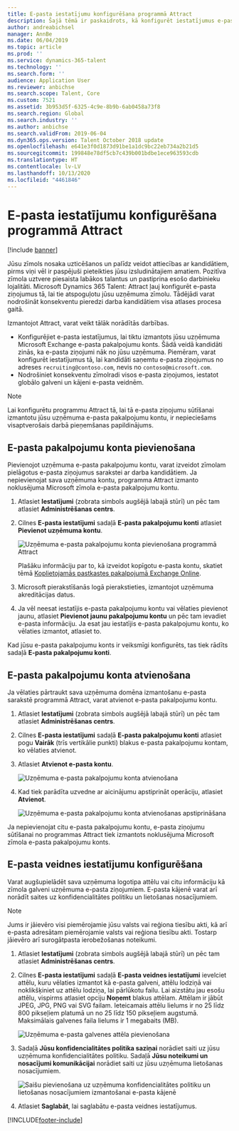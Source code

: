 ```yaml
---
title: E-pasta iestatījumu konfigurēšana programmā Attract
description: Šajā tēmā ir paskaidrots, kā konfigurēt iestatījumus e-pasta ziņojumiem, kas tiek nosūtīti, izmantojot Microsoft Dynamics 365 Talent - Attract.
author: andreabichsel
manager: AnnBe
ms.date: 06/04/2019
ms.topic: article
ms.prod: ''
ms.service: dynamics-365-talent
ms.technology: ''
ms.search.form: ''
audience: Application User
ms.reviewer: anbichse
ms.search.scope: Talent, Core
ms.custom: 7521
ms.assetid: 3b953d5f-6325-4c9e-8b9b-6ab0458a73f8
ms.search.region: Global
ms.search.industry: ''
ms.author: anbichse
ms.search.validFrom: 2019-06-04
ms.dyn365.ops.version: Talent October 2018 update
ms.openlocfilehash: e641e3f0d1873d91be1a1dc9bc22eb734a2b21d5
ms.sourcegitcommit: 199848e78df5cb7c439b001bdbe1ece963593cdb
ms.translationtype: HT
ms.contentlocale: lv-LV
ms.lasthandoff: 10/13/2020
ms.locfileid: "4461846"
---
```

# <a name="configure-email-settings-in-attract"></a>E-pasta iestatījumu konfigurēšana programmā Attract

[!include [banner](includes/banner.md)]

Jūsu zīmols nosaka uzticēšanos un palīdz veidot attiecības ar kandidātiem, pirms viņi vēl ir paspējuši pieteikties jūsu izsludinātajiem amatiem. Pozitīva zīmola uztvere piesaista labākos talantus un pastiprina esošo darbinieku lojalitāti. Microsoft Dynamics 365 Talent: Attract ļauj konfigurēt e-pasta ziņojumus tā, lai tie atspoguļotu jūsu uzņēmuma zīmolu. Tādējādi varat nodrošināt konsekventu pieredzi darba kandidātiem visa atlases procesa gaitā.

Izmantojot Attract, varat veikt tālāk norādītās darbības.

- Konfigurējiet e-pasta iestatījumus, lai tiktu izmantots jūsu uzņēmuma Microsoft Exchange e-pasta pakalpojumu konts. Šādā veidā kandidāti zinās, ka e-pasta ziņojumi nāk no jūsu uzņēmuma. Piemēram, varat konfigurēt iestatījumus tā, lai kandidāti saņemtu e-pasta ziņojumus no adreses `recruiting@contoso.com`, nevis no `contoso@microsoft.com`.
- Nodrošiniet konsekventu zīmolradi visos e-pasta ziņojumos, iestatot globālo galveni un kājeni e-pasta veidnēm. 

> [!NOTE]
> Lai konfigurētu programmu Attract tā, lai tā e-pasta ziņojumu sūtīšanai izmantotu jūsu uzņēmuma e-pasta pakalpojumu kontu, ir nepieciešams visaptverošais darbā pieņemšanas papildinājums.

## <a name="connect-an-email-service-account"></a>E-pasta pakalpojumu konta pievienošana

Pievienojot uzņēmuma e-pasta pakalpojumu kontu, varat izveidot zīmolam pielāgotus e-pasta ziņojumus sarakstei ar darba kandidātiem. Ja nepievienojat sava uzņēmuma kontu, programma Attract izmanto noklusējuma Microsoft zīmola e-pasta pakalpojumu kontu.

1. Atlasiet **Iestatījumi** (zobrata simbols augšējā labajā stūrī) un pēc tam atlasiet **Administrēšanas centrs**.
2. Cilnes **E-pasta iestatījumi** sadaļā **E-pasta pakalpojumu konti** atlasiet **Pievienot uzņēmuma kontu**.

    ![Uzņēmuma e-pasta pakalpojumu konta pievienošana programmā Attract](./media/attract-admin-email-service-accounts.png)

    Plašāku informāciju par to, kā izveidot kopīgotu e-pasta kontu, skatiet tēmā [Koplietojamās pastkastes pakalpojumā Exchange Online](https://docs.microsoft.com/exchange/collaboration-exo/shared-mailboxes).

3. Microsoft pierakstīšanās logā pierakstieties, izmantojot uzņēmuma akreditācijas datus.
4. Ja vēl neesat iestatījis e-pasta pakalpojumu kontu vai vēlaties pievienot jaunu, atlasiet **Pievienot jaunu pakalpojumu kontu** un pēc tam ievadiet e-pasta informāciju. Ja esat jau iestatījis e-pasta pakalpojumu kontu, ko vēlaties izmantot, atlasiet to.

Kad jūsu e-pasta pakalpojumu konts ir veiksmīgi konfigurēts, tas tiek rādīts sadaļā **E-pasta pakalpojumu konti**.

## <a name="disconnect-an-email-service-account"></a>E-pasta pakalpojumu konta atvienošana

Ja vēlaties pārtraukt sava uzņēmuma domēna izmantošanu e-pasta sarakstē programmā Attract, varat atvienot e-pasta pakalpojumu kontu.

1. Atlasiet **Iestatījumi** (zobrata simbols augšējā labajā stūrī) un pēc tam atlasiet **Administrēšanas centrs**.
2. Cilnes **E-pasta iestatījumi** sadaļā **E-pasta pakalpojumu konti** atlasiet pogu **Vairāk** (trīs vertikālie punkti) blakus e-pasta pakalpojumu kontam, ko vēlaties atvienot.
3. Atlasiet **Atvienot e-pasta kontu**.

    ![Uzņēmuma e-pasta pakalpojumu konta atvienošana](./media/attract-admin-disconnect-email-account.png)

4. Kad tiek parādīta uzvedne ar aicinājumu apstiprināt operāciju, atlasiet **Atvienot**.

    ![Uzņēmuma e-pasta pakalpojumu konta atvienošanas apstiprināšana](./media/attract-admin-email-confirm-disconnect.png)

Ja nepievienojat citu e-pasta pakalpojumu kontu, e-pasta ziņojumu sūtīšanai no programmas Attract tiek izmantots noklusējuma Microsoft zīmola e-pasta pakalpojumu konts.

## <a name="configure-email-template-settings"></a>E-pasta veidnes iestatījumu konfigurēšana

Varat augšupielādēt sava uzņēmuma logotipa attēlu vai citu informāciju kā zīmola galveni uzņēmuma e-pasta ziņojumiem. E-pasta kājenē varat arī norādīt saites uz konfidencialitātes politiku un lietošanas nosacījumiem.

> [!NOTE]
> Jums ir jāievēro visi piemērojamie jūsu valsts vai reģiona tiesību akti, kā arī e-pasta adresātam piemērojamie valsts vai reģiona tiesību akti. Tostarp jāievēro arī surogātpasta ierobežošanas noteikumi.

1. Atlasiet **Iestatījumi** (zobrata simbols augšējā labajā stūrī) un pēc tam atlasiet **Administrēšanas centrs**.
2. Cilnes **E-pasta iestatījumi** sadaļā **E-pasta veidnes iestatījumi** ievelciet attēlu, kuru vēlaties izmantot kā e-pasta galveni, attēlu lodziņā vai noklikšķiniet uz attēlu lodziņa, lai pārlūkotu failu. Lai aizstātu jau esošu attēlu, vispirms atlasiet opciju **Noņemt** blakus attēlam. Attēlam ir jābūt JPEG, JPG, PNG vai SVG failam. Ieteicamais attēlu lielums ir no 25 līdz 800 pikseļiem platumā un no 25 līdz 150 pikseļiem augstumā. Maksimālais galvenes faila lielums ir 1 megabaits (MB).

    ![Uzņēmuma e-pasta galvenes attēla pievienošana](./media/attract-admin-email-header.png)

3. Sadaļā **Jūsu konfidencialitātes politika saziņai** norādiet saiti uz jūsu uzņēmuma konfidencialitātes politiku. Sadaļā **Jūsu noteikumi un nosacījumi komunikācijai** norādiet saiti uz jūsu uzņēmuma lietošanas nosacījumiem.

    ![Saišu pievienošana uz uzņēmuma konfidencialitātes politiku un lietošanas nosacījumiem izmantošanai e-pasta kājenē](./media/attract-admin-email-footer.png)

4. Atlasiet **Saglabāt**, lai saglabātu e-pasta veidnes iestatījumus.


[!INCLUDE[footer-include](../includes/footer-banner.md)]